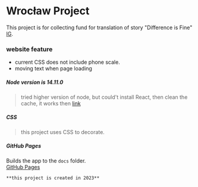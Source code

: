 # Wrocław Project

This project is for collecting fund for translation of story "Difference is Fine" [IG](https://www.instagram.com/conrad.wroclaw/).

### website feature

* current CSS does not include phone scale.
* moving text when page loading 

##### Node version is 14.11.0

> tried higher version of node, but could't install React, then clean the cache, it works then [link](https://reactgo.com/npm-clear-cache/)

##### CSS

> this project uses CSS to decorate.

##### GitHub Pages


Builds the app to the `docs` folder.\
[GitHub Pages](https://conrading.github.io/wroclaw-project/) 

```
**this project is created in 2023**
```

